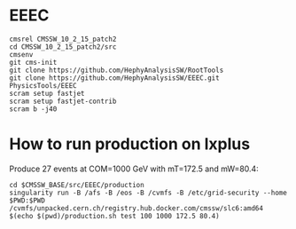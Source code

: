# EEEC 

```
cmsrel CMSSW_10_2_15_patch2
cd CMSSW_10_2_15_patch2/src
cmsenv
git cms-init
git clone https://github.com/HephyAnalysisSW/RootTools
git clone https://github.com/HephyAnalysisSW/EEEC.git PhysicsTools/EEEC
scram setup fastjet
scram setup fastjet-contrib
scram b -j40
```

# How to run production on lxplus
Produce 27 events at COM=1000 GeV with mT=172.5 and mW=80.4:
```
cd $CMSSW_BASE/src/EEEC/production
singularity run -B /afs -B /eos -B /cvmfs -B /etc/grid-security --home $PWD:$PWD /cvmfs/unpacked.cern.ch/registry.hub.docker.com/cmssw/slc6:amd64 $(echo $(pwd)/production.sh test 100 1000 172.5 80.4)

```
